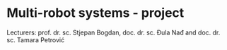 # Multi-robot systems - project

Lecturers: prof. dr. sc. Stjepan Bogdan, doc. dr. sc. Đula Nađ and doc. dr. sc. Tamara Petrović
